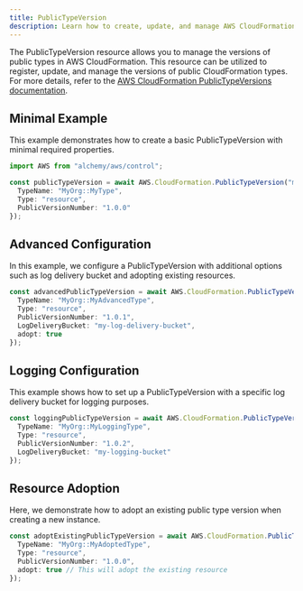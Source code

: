 ```yaml
---
title: PublicTypeVersion
description: Learn how to create, update, and manage AWS CloudFormation PublicTypeVersions using Alchemy Cloud Control.
---
```



The PublicTypeVersion resource allows you to manage the versions of public types in AWS CloudFormation. This resource can be utilized to register, update, and manage the versions of public CloudFormation types. For more details, refer to the [AWS CloudFormation PublicTypeVersions documentation](https://docs.aws.amazon.com/cloudformation/latest/userguide/).

## Minimal Example

This example demonstrates how to create a basic PublicTypeVersion with minimal required properties.

```ts
import AWS from "alchemy/aws/control";

const publicTypeVersion = await AWS.CloudFormation.PublicTypeVersion("myPublicTypeVersion", {
  TypeName: "MyOrg::MyType",
  Type: "resource",
  PublicVersionNumber: "1.0.0"
});
```

## Advanced Configuration

In this example, we configure a PublicTypeVersion with additional options such as log delivery bucket and adopting existing resources.

```ts
const advancedPublicTypeVersion = await AWS.CloudFormation.PublicTypeVersion("advancedPublicTypeVersion", {
  TypeName: "MyOrg::MyAdvancedType",
  Type: "resource",
  PublicVersionNumber: "1.0.1",
  LogDeliveryBucket: "my-log-delivery-bucket",
  adopt: true
});
```

## Logging Configuration

This example shows how to set up a PublicTypeVersion with a specific log delivery bucket for logging purposes.

```ts
const loggingPublicTypeVersion = await AWS.CloudFormation.PublicTypeVersion("loggingPublicTypeVersion", {
  TypeName: "MyOrg::MyLoggingType",
  Type: "resource",
  PublicVersionNumber: "1.0.2",
  LogDeliveryBucket: "my-logging-bucket"
});
```

## Resource Adoption

Here, we demonstrate how to adopt an existing public type version when creating a new instance.

```ts
const adoptExistingPublicTypeVersion = await AWS.CloudFormation.PublicTypeVersion("adoptExistingPublicTypeVersion", {
  TypeName: "MyOrg::MyAdoptedType",
  Type: "resource",
  PublicVersionNumber: "1.0.0",
  adopt: true // This will adopt the existing resource
});
```
